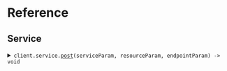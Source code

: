 # Reference

## Service

<details><summary><code>client.service.<a href="/src/api/resources/service/client/Client.ts">post</a>(serviceParam, resourceParam, endpointParam) -> void</code></summary>
<dl>
<dd>

#### 🔌 Usage

<dl>
<dd>

<dl>
<dd>

```typescript
await client.service.post("serviceParam", "resourceParam", 1);
```

</dd>
</dl>
</dd>
</dl>

#### ⚙️ Parameters

<dl>
<dd>

<dl>
<dd>

**serviceParam:** `string`

</dd>
</dl>

<dl>
<dd>

**resourceParam:** `string`

</dd>
</dl>

<dl>
<dd>

**endpointParam:** `number`

</dd>
</dl>

<dl>
<dd>

**requestOptions:** `Service.RequestOptions`

</dd>
</dl>
</dd>
</dl>

</dd>
</dl>
</details>
